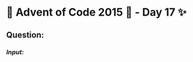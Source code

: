 # :christmas_tree: Advent of Code 2015 :christmas_tree: - Day 17 :sparkles:
## Question: 
>
>
>

### *Input:*

>
>
>
